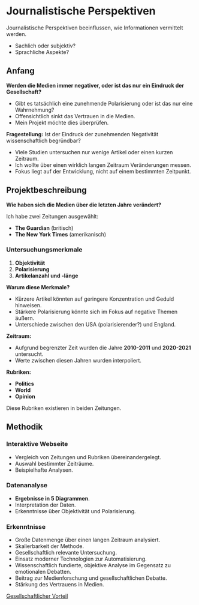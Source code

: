 # Journalistische Perspektiven

Journalistische Perspektiven beeinflussen, wie Informationen vermittelt werden.

- Sachlich oder subjektiv?
- Sprachliche Aspekte?

## Anfang

**Werden die Medien immer negativer, oder ist das nur ein Eindruck der Gesellschaft?**

- Gibt es tatsächlich eine zunehmende Polarisierung oder ist das nur eine Wahrnehmung?
- Offensichtlich sinkt das Vertrauen in die Medien.
- Mein Projekt möchte dies überprüfen.

**Fragestellung:** Ist der Eindruck der zunehmenden Negativität wissenschaftlich begründbar?

- Viele Studien untersuchen nur wenige Artikel oder einen kurzen Zeitraum.
- Ich wollte über einen wirklich langen Zeitraum Veränderungen messen.
- Fokus liegt auf der Entwicklung, nicht auf einem bestimmten Zeitpunkt.

## Projektbeschreibung

**Wie haben sich die Medien über die letzten Jahre verändert?**

Ich habe zwei Zeitungen ausgewählt:
- **The Guardian** (britisch)
- **The New York Times** (amerikanisch)

### Untersuchungsmerkmale
1. **Objektivität**
2. **Polarisierung**
3. **Artikelanzahl und -länge**

**Warum diese Merkmale?**
- Kürzere Artikel könnten auf geringere Konzentration und Geduld hinweisen.
- Stärkere Polarisierung könnte sich im Fokus auf negative Themen äußern.
- Unterschiede zwischen den USA (polarisierender?) und England.

**Zeitraum:**
- Aufgrund begrenzter Zeit wurden die Jahre **2010-2011** und **2020-2021** untersucht.
- Werte zwischen diesen Jahren wurden interpoliert.

**Rubriken:**
- **Politics**
- **World**
- **Opinion**

Diese Rubriken existieren in beiden Zeitungen.

## Methodik

### Interaktive Webseite
- Vergleich von Zeitungen und Rubriken übereinandergelegt.
- Auswahl bestimmter Zeiträume.
- Beispielhafte Analysen.

### Datenanalyse
- **Ergebnisse in 5 Diagrammen**.
- Interpretation der Daten.
- Erkenntnisse über Objektivität und Polarisierung.

### Erkenntnisse
- Große Datenmenge über einen langen Zeitraum analysiert.
- Skalierbarkeit der Methode.
- Gesellschaftlich relevante Untersuchung.
- Einsatz moderner Technologien zur Automatisierung.
- Wissenschaftlich fundierte, objektive Analyse im Gegensatz zu emotionalen Debatten.
- Beitrag zur Medienforschung und gesellschaftlichen Debatte.
- Stärkung des Vertrauens in Medien.

[Gesellschaftlicher Vorteil](https://github.com/AdminL3/Jugend-Forscht/blob/main/Presentations/Gesellschaftlicher_Vorteil.md)
